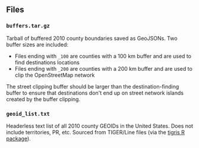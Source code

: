 ## Files

### `buffers.tar.gz`

Tarball of buffered 2010 county boundaries saved as GeoJSONs. Two buffer sizes are included:

* Files ending with `_100` are counties with a 100 km buffer and are used to find destinations locations
* Files ending with `_200` are counties with a 200 km buffer and are used to clip the OpenStreetMap network 

The street clipping buffer should be larger than the destination-finding buffer to ensure that destinations don't end up on street network islands created by the buffer clipping.

### `geoid_list.txt`

Headerless text list of all 2010 county GEOIDs in the United States. Does not include territories, PR, etc. Sourced from TIGER/Line files (via the [tigris R package](https://cran.r-project.org/web/packages/tigris/index.html)).

